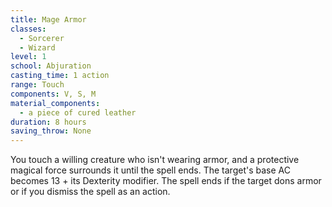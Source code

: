 ```yaml
---
title: Mage Armor
classes:
  - Sorcerer
  - Wizard
level: 1
school: Abjuration
casting_time: 1 action
range: Touch
components: V, S, M
material_components:
  - a piece of cured leather
duration: 8 hours
saving_throw: None
---
```


You touch a willing creature who isn't wearing armor, and a protective magical force surrounds it until the spell ends. The target's base AC becomes 13 + its Dexterity modifier. The spell ends if the target dons armor or if you dismiss the spell as an action.
